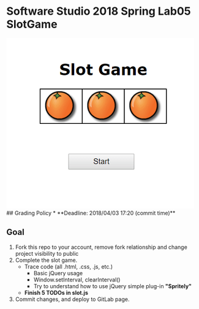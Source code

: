 # Software Studio 2018 Spring Lab05 SlotGame
<img src="example.gif">
## Grading Policy
* **Deadline: 2018/04/03 17:20 (commit time)**

## Goal
1. Fork this repo to your account, remove fork relationship and change project visibility to public
2. Complete the slot game.
    * Trace code (all .html, .css, .js, etc.)
        * Basic jQuery usage
        * Window.setInterval, clearInterval()
        * Try to understand how to use jQuery simple plug-in **"Spritely"**
    * **Finish 5 TODOs in slot.js**
3. Commit changes, and deploy to GitLab page.

